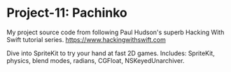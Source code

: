 # Project-11: Pachinko
My project source code from following Paul Hudson's superb Hacking With Swift tutorial series. https://www.hackingwithswift.com

Dive into SpriteKit to try your hand at fast 2D games.
Includes: SpriteKit, physics, blend modes, radians, CGFloat, NSKeyedUnarchiver.
